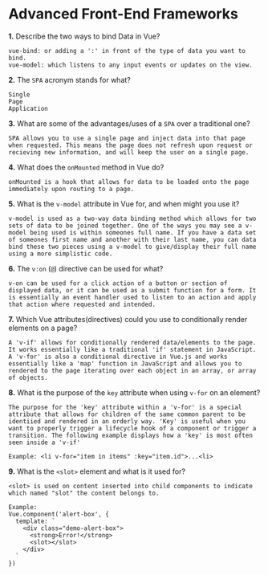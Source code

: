 # Advanced Front-End Frameworks


**1.** Describe the two ways to bind Data in Vue?
<!-- enter you answer in the space below -->
```
vue-bind: or adding a ':' in front of the type of data you want to bind.
vue-model: which listens to any input events or updates on the view.
```

**2.** The `SPA` acronym stands for what?
<!-- enter you answer in the space below -->
```
Single 
Page 
Application
```
**3.** What are some of the advantages/uses of a `SPA` over a traditional one?
<!-- enter you answer in the space below -->
```
SPA allows you to use a single page and inject data into that page when requested. This means the page does not refresh upon request or recieving new information, and will keep the user on a single page.
```
**4.** What does the `onMounted` method in Vue do?
<!-- enter you answer in the space below -->
```
onMounted is a hook that allows for data to be loaded onto the page immediately upon routing to a page. 
```
**5.** What is the `v-model` attribute in Vue for, and when might you use it?
<!-- enter you answer in the space below -->
```
v-model is used as a two-way data binding method which allows for two sets of data to be joined together. One of the ways you may see a v-model being used is within someones full name. If you have a data set of someones first name and another with their last name, you can data bind these two pieces using a v-model to give/display their full name using a more simplistic code. 
```
**6.** The `v:on` (`@`) directive can be used for what?
<!-- enter you answer in the space below -->
```
v-on can be used for a click action of a button or section of displayed data, or it can be used as a submit function for a form. It is essentially an event handler used to listen to an action and apply that action where requested and intended. 
```
**7.** Which Vue attributes(directives) could you use to conditionally render elements on a page?
<!-- enter you answer in the space below -->
```
A 'v-if' allows for conditionally rendered data/elements to the page. It works essentially like a traditional 'if' statement in JavaScript. A 'v-for' is also a conditional directive in Vue.js and works essentially like a 'map' function in JavaScript and allows you to rendered to the page iterating over each object in an array, or array of objects.
```
**8.** What is the purpose of the `key` attribute when using `v-for` on an element?
<!-- enter you answer in the space below -->
```
The purpose for the 'key' attribute within a 'v-for' is a special attribute that allows for children of the same common parent to be identiied and rendered in an orderly way. 'Key' is useful when you want to properly trigger a lifecycle hook of a component or trigger a transition. The following example displays how a 'key' is most often seen inside a 'v-if' 

Example: <li v-for="item in items" :key="item.id">...<li>
```
**9.** What is the `<slot>` element and what is it used for?
<!-- enter you answer in the space below -->
```
<slot> is used on content inserted into child components to indicate which named "slot" the content belongs to.

Example:
Vue.component('alert-box', {
  template: `
    <div class="demo-alert-box">
      <strong>Error!</strong>
      <slot></slot>
    </div>
  `
})
```